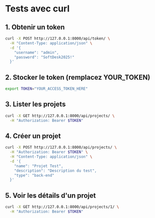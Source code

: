 # Tests avec curl

## 1. Obtenir un token
```bash
curl -X POST http://127.0.0.1:8000/api/token/ \
  -H "Content-Type: application/json" \
  -d '{
    "username": "admin",
    "password": "SoftDesk2025!"
  }'
```

## 2. Stocker le token (remplacez YOUR_TOKEN)
```bash
export TOKEN="YOUR_ACCESS_TOKEN_HERE"
```

## 3. Lister les projets
```bash
curl -X GET http://127.0.0.1:8000/api/projects/ \
  -H "Authorization: Bearer $TOKEN"
```

## 4. Créer un projet
```bash
curl -X POST http://127.0.0.1:8000/api/projects/ \
  -H "Authorization: Bearer $TOKEN" \
  -H "Content-Type: application/json" \
  -d '{
    "name": "Projet Test",
    "description": "Description du test",
    "type": "back-end"
  }'
```

## 5. Voir les détails d'un projet
```bash
curl -X GET http://127.0.0.1:8000/api/projects/1/ \
  -H "Authorization: Bearer $TOKEN"
```
